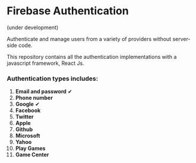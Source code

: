 # Firebase Authentication
(under development)

Authenticate and manage users from a variety of providers without server-side code.

This repository contains all the authentication implementations with a javascript framework, React Js.

### Authentication types includes:

1. **Email and password** ✔
2. **Phone number**        
3. **Google** ✔
4. **Facebook**
5. **Twitter**
6. **Apple**
7. **Github**
8. **Microsoft**
9. **Yahoo**
10. **Play Games**
11. **Game Center**
